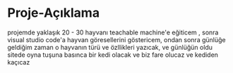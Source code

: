 # Proje-Açıklama
projemde yaklaşık 20 - 30 hayvanı teachable machine'e eğiticem ,
sonra visual studio code'a hayvan göresellerini göstericem,
ondan sonra günlüğe geldiğim zaman o hayvanın türü ve özllikleri yazıcak, 
ve günlüğün oldu sitede oyna tuşuna basınca bir kedi olacak ve biz fare olucaz ve kediden kaçıcaz
